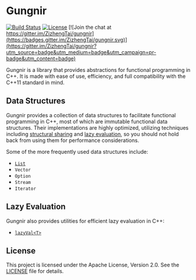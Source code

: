 # Gungnir

[![Build Status](https://travis-ci.org/ZizhengTai/gungnir.svg?branch=master)](https://travis-ci.org/ZizhengTai/gungnir)
[![License](https://img.shields.io/badge/license-Apache_2.0-blue.svg)](LICENSE)
[![Join the chat at https://gitter.im/ZizhengTai/gungnir](https://badges.gitter.im/ZizhengTai/gungnir.svg)](https://gitter.im/ZizhengTai/gungnir?utm_source=badge&utm_medium=badge&utm_campaign=pr-badge&utm_content=badge)

Gungnir is a library that provides abstractions for functional programming in C++. It is made with ease of use, efficiency, and full compatibility with the C++11 standard in mind.

## Data Structures

Gungnir provides a collection of data structures to facilitate functional programming in C++, most of which are immutable functional data structures. Their implementations are highly optimized, utilizing techniques including [structural sharing](https://en.wikipedia.org/wiki/Persistent_data_structure) and [lazy evaluation](https://en.wikipedia.org/wiki/Lazy_evaluation), so you should not hold back from using them for performance considerations.

Some of the more frequently used data structures include:

* [`List`](include/gungnir/List.hpp)
* `Vector`
* `Option`
* `Stream`
* `Iterator`

## Lazy Evaluation

Gungnir also provides utilities for efficient lazy evaluation in C++:

* [`lazyVal<T>`](include/gungnir/lazy.hpp)

## License

This project is licensed under the Apache License, Version 2.0. See the [LICENSE](LICENSE) file for details.
